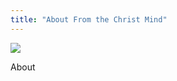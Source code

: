 ```yaml
---
title: "About From the Christ Mind"
---
```


<img class="ui small left floated image" src="/t/ftcm/public/img/ftcm/book1-toc.jpg">

<p>
About
</p>

